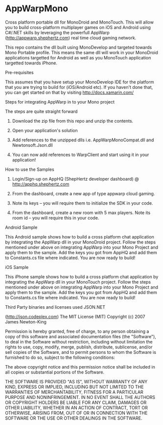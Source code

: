 AppWarpMono
===========

Cross platform portable dll for MonoDroid and MonoTouch. This will allow you to build cross-platform multiplayer games
on iOS and Android using C#/.NET skills by leveraging the powerfull AppWarp (http://appwarp.shephertz.com) real time
cloud gaming network.

This repo contains the dll built using MonoDevelop and targeted towards Mono Portable profile. 
This means the same dll will work in your MonoDroid applications targetted for Android as well as
you MonoTouch application targetted towards iPhone.

Pre-requisites

This assumes that you have setup your MonoDevelop IDE for the platform that you are trying to build for (iOS/Android etc).
If you haven't done that, you can get started on that by visiting http://docs.xamarin.com/


Steps for integrating AppWarp in to your Mono project

The steps are quite straight forward

1. Download the zip file from this repo and unzip the contents.

2. Open your application's solution

3. Add references to the unzipped dlls i.e. AppWarpMonoCompat.dll and Newtonsoft.Json.dll

4. You can now add references to WarpClient and start using it in your application!


How to use the Samples 

1. Login/Sign-up on AppHQ (ShepHertz developer dashboard) @ http://apphq.shephertz.com

2. From the dashboard, create a new app of type appwarp cloud gaming.

3. Note its keys – you will require them to initialize the SDK in your code.

4. From the dashboard, create a new room with 5 max players. Note its room id – you will require this in your code.


Android Sample

This Android sample shows how to build a cross platform chat application by integrating the AppWarp dll in your MonoDroid project. 
Follow the steps mentioned under above on integrating AppWarp into your Mono Project and apply them to the sample. 
Add the keys you got from AppHQ and add them to Constants.cs file where indicated. You are now ready to build!

iOS Sample

This iPhone sample shows how to build a cross platform chat application by integrating the AppWarp dll in your MonoTouch project. 
Follow the steps mentioned under above on integrating AppWarp into your Mono Project and apply them to the sample. 
Add the keys you got from AppHQ and add them to Constants.cs file where indicated. You are now ready to build!


Third Party binaries and licenses used
JSON.NET

(http://json.codeplex.com) The MIT License (MIT) Copyright (c) 2007 James Newton-King

Permission is hereby granted, free of charge, to any person obtaining a copy of this software and associated documentation files (the "Software"), to deal in the Software without restriction, including without limitation the rights to use, copy, modify, merge, publish, distribute, sublicense, and/or sell copies of the Software, and to permit persons to whom the Software is furnished to do so, subject to the following conditions:

The above copyright notice and this permission notice shall be included in all copies or substantial portions of the Software.

THE SOFTWARE IS PROVIDED "AS IS", WITHOUT WARRANTY OF ANY KIND, EXPRESS OR IMPLIED, INCLUDING BUT NOT LIMITED TO THE WARRANTIES OF MERCHANTABILITY, FITNESS FOR A PARTICULAR PURPOSE AND NONINFRINGEMENT. IN NO EVENT SHALL THE AUTHORS OR COPYRIGHT HOLDERS BE LIABLE FOR ANY CLAIM, DAMAGES OR OTHER LIABILITY, WHETHER IN AN ACTION OF CONTRACT, TORT OR OTHERWISE, ARISING FROM, OUT OF OR IN CONNECTION WITH THE SOFTWARE OR THE USE OR OTHER DEALINGS IN THE SOFTWARE.
